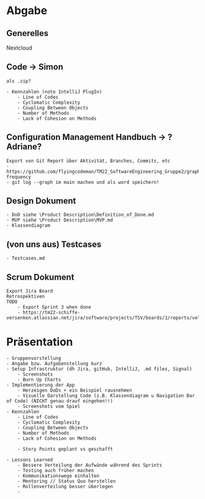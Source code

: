 # Abgabe

## Generelles
Nextcloud



## Code -> Simon
	als .zip?
	
	- Kennzahlen (note IntelliJ PlugIn)
		- Line of Codes
		- Cyclomatic Complexity
		- Coupling Between Objects
		- Number of Methods
		- Lack of Cohesion on Methods
	
## Configuration Management Handbuch -> ?Adriane?
	Export von Git Report über Aktivität, Branches, Commits, etc
	- https://github.com/flyingcodeman/TM22_SoftwareEngineering_Gruppe2/graphs/code-frequency
	- git log --graph im main machen und als word speichern!
	
	
## Design Dokument
	- DoD siehe \Product Description\Definition_of_Done.md
	- MVP siehe \Product Description\MVP.md
	- Klassendiagram

## (von uns aus) Testcases
	- Testcases.md
	
## Scrum Dokument
	Export Jira Board
	Retrospektiven
	TODO
		- Export Sprint 3 when done
		- https://tm22-schiffe-versenken.atlassian.net/jira/software/projects/TSV/boards/1/reports/velocity
		
# Präsentation
	- Gruppenvorstellung
	- Angabe bzw. Aufgabenstellung kurz
	- Setup Infrastruktur (dh Jira, gitHub, IntelliJ, .md files, Signal)
		- Screenshots
		- Burn Up Charts
	- Implementierung der App
		- Herzeigen DoDs + ein Beispiel rausnehmen
		- Visuelle Darstellung Code (z.B. Klassendiagram u Navigation Bar of Code) (NICHT genau drauf eingehen!!)
		- Screenshots vom Spiel
	- Kennzahlen
		- Line of Codes
		- Cyclomatic Complexity
		- Coupling Between Objects
		- Number of Methods
		- Lack of Cohesion on Methods
		
		- Story Points geplant vs geschafft
		
	- Lessons Learned
		- Bessere Verteilung der Aufwände während des Sprints
		- Testing auch früher machen
		- Kommunikationswege einhalten
		- Mentoring // Status Quo herstellen
		- Rollenverteilung besser überlegen
		- 
		

